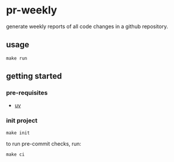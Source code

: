 # pr-weekly

generate weekly reports of all code changes in a github repository.

## usage

```shell
make run
```

## getting started

### pre-requisites

- [uv](https://docs.astral.sh/uv/#getting-started)

### init project

```shell
make init
```

to run pre-commit checks, run:

```shell
make ci
```
